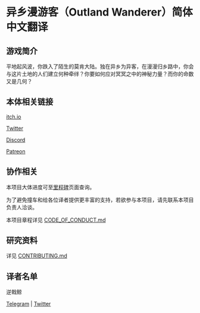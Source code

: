# 异乡漫游客（Outland Wanderer）简体中文翻译


## 游戏简介

平地起风波，你跌入了陌生的莫肯大陆。独在异乡为异客，在漫漫归乡路中，你会与这片土地的人们建立何种牵绊？你要如何应对冥冥之中的神秘力量？而你的命数又是几何？


## 本体相关链接

[itch.io](https://f1shsticker.itch.io/outland-wanderer)

[Twitter](https://twitter.com/OutlandWanderer)

[Discord](https://discord.gg/QnbJMGhZhV)

[Patreon](https://www.patreon.com/OutlandWanderer)


## 协作相关

本项目大体进度可至[里程碑](https://github.com/COPtimer/Outland-Wanderer-Simplified-Chinese/milestones)页面查询。

为了避免撞车和给各位译者提供更丰富的支持，若欲参与本项目，请先联系本项目负责人洽谈。

本项目章程详见 [CODE_OF_CONDUCT.md](CODE_OF_CONDUCT.md)


## 研究资料

详见 [CONTRIBUTING.md](CONTRIBUTING.md)


## 译者名单

逆戟鲸

[Telegram](https://t.me/COPtimer1974) | [Twitter](https://twitter.com/COPtimer_1974)

